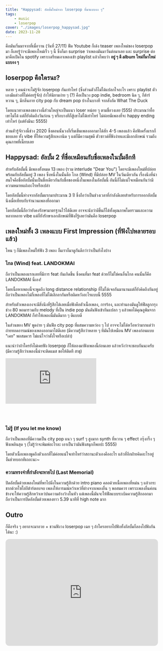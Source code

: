 ```yaml
---
title: "Happysad: อัลบั้มใหม่จาก loserpop ที่มาแบบงง ๆ"
tags:
    - music
    - loserpop
cover: "./images/loserpop_happysad.jpg"
date: 2023-11-28
---
```


คือมันเริ่มมาจากที่เมื่อวาน (วันที่ 27/11) ฟีด Youtube ก็เด้ง teaser เพลงใหม่ของ loserpop มา ก็เลยรู้ว่าจะมีเพลงใหม่เร็ว ๆ นี้ ซึ่งก็มา surprise ว่าเพลงมันมาวันต่อมาเลย และ surprise ต่อมาคือเปิดใน spotify เพราะเตรียมเอาเพลงเข้า playlist แล้วก็พบว่า **อยู่ ๆ ดี album ใหม่ก็มาใหม่แบบงง ๆ**

## loserpop คือใครนะ?

หลาย ๆ คนน่าจะไม่รู้จัก loserpop กันเท่าไหร่ (ซึ่งส่วนตัวก็ไม่ได้แปลกใจอะไร เพราะ playlist ตัวเองมีแต่วงที่ไม่ค่อยรู้จัก) ถ้าให้นิยามง่าย ๆ (?) คือเป็นวง pop indie, bedroom นิด ๆ, กีต้าร์หวาน ๆ, มีกลิ่นอาย city pop กับ dream pop บ้างในบางที จากสังกัด What The Duck

โดยแนวทางเพลงของวงนี้ส่วนใหญ่จะเป็นแนว loser หน่อย ๆ ตามชื่อวงเลย (555) ประมาณว่ายื้อเขาไม่ได้ แต่ก็ยังคิดถึงวันก่อน ๆ หรือบางทีก็สู้เขาไม่ได้เท่าไหร่ ไม่ค่อยมีเพลงที่จะ happy ending เท่าไหร่ (แต่ยังมีนะ 5555)

ส่วนตัวรู้จักวงนี้ช่วง 2020 ซึ่งตอนนั้นวงก็เริ่มเข็นเพลงออกมาได้สัก 4-5 เพลงแล้ว คือฟังครั้งแรกก็ชอบเลย ทั้ง vibe ที่ให้ความรู้สึกเหงานิด ๆ แต่ก็มีความสุขดี ตัวซาวด์ที่ฟังง่ายและมีเอกลักษณ์ รวมถึงคุณภาพที่เนี๊ยบเลย

## Happysad: อัลบั้ม 2 ที่ชื่อเหมือนกับชื่อเพลงในบั้มอีกที

สำหรับอัลบั้มนี้ มีเพลงทั้งหมด 13 เพลง (รวม interlude "Dear You") โดยจะมีเพลงใหม่ที่ปล่อยพร้อมกับอัลบั้มอยู่ 3 เพลง ซึ่งหนึ่งในนั้นคือ ไกล (Wind) ที่มีปล่อย MV ในวันเดียวกัน เรื่องนึงที่น่าสนใจคือชื่ออัลบั้มนั้นเป็นชื่อเดียวกันกับชื่อของหนึ่งในเพลงในอัลบั้มนี้ อันนี้ก็ไม่แน่ใจเหมือนกันว่ามีความหมายแฝงอะไรหรือเปล่า

โดยอัลบั้มนี้ห่างจากอัลบั้มแรกมาประมาณ 3 ปี ซึ่งถือว่าเป็นช่วงเวลาที่กำลังดีเลยสำหรับการออกอัลบั้มนึงเมื่อเทียบกับจำนวนเพลงที่ออกมา

โดยอัลบั้มนี้ถือว่ายังคงรักษามาตรฐานไว้ได้ดีเลย อาจจะนับว่าดีขึ้นก็ได้ทั้งคุณภาพโดยรวมและความหลากหลาย vibe แต่ก็ยังรักษาเอกลักษณ์ที่ฟังก็รู้เลยว่ามันคือ loserpop

## เพลงใหม่ทั้ง 3 เพลงแบบ First Impression (ที่ฟังไปหลายรอบแล้ว)

ไหน ๆ ก็มีเพลงใหม่ให้ฟัง 3 เพลง งั้นเราก็มาดูกันดีกว่าว่าเป็นยังไงบ้าง

### ไกล (Wind) feat. LANDOKMAI

ถือว่าเป็นเพลงแรกเลยที่มีการ feat กันเกิดขึ้น ซึ่งคนที่มา feat ด้วยก็ไม่ใช่คนอื่นไกล คนนั้นก็คือ LANDOKMAI นี่เอง!

โดยเนื้อหาเพลงนี้จะพูดถึง long distance relationship ที่ไม่ได้เจอกันมานานแต่ก็ยังคิดถึงกันอยู่ ถือว่าเป็นเพลงไม่กี่เพลงที่ไม่ได้เลิกลากันหรือผิดหวังอะไรแบบนี้ 5555

สำหรับตัวเพลงเองจะมีสิ่งนึงที่รู้สึกได้เลยเมื่อฟังคือตัวเนื้อเพลง, การร้อง, และทำนองมันดูให้ฟีลลูกกรุงช่วง 80 พอมารวมกับ melody ที่เป็น indie pop มันดันฟังเข้ากันแปลก ๆ แล้วพอได้คุณอูพิมจาก LANDOKMAI ก็ทำให้เพลงนี้มันดีมาก ๆ ดีแบบดี

ในส่วนของ MV พูดง่าย ๆ มันฟีล city pop ที่ผสมความหว่อง ๆ ไป อาจจะไม่ได้หวือหว่ามากแต่ว่าถ่ายทอดอารมณ์ของเพลงออกมาได้ดีเลย (มีความรู้สึกว่าหลาย ๆ ทีมันไปเหมือน MV เพลงก่อนแบบ "เคย" พอสมควร ไม่แน่ใจว่าตั้งใจหรือเปล่า)

แนะนำว่าถ้าใครยังไม่เคยฟัง loserpop ก็ให้ลองมาฟังเพลงนี้ก่อนเลย แล้วหวังว่าจะชอบกันนะครับ (มีความรู้สึกว่าเพลงนี้น่าจะติดแมส ขอให้ติดที สาธุ)

<iframe src="https://www.youtube.com/embed/H-n5THEO8Yw?si=GPKyLgcYJ73SDfH3" title="YouTube video player" frameborder="0" allow="accelerometer; autoplay; clipboard-write; encrypted-media; gyroscope; picture-in-picture; web-share" allowfullscreen style="margin-bottom:48px;"></iframe>

### ไม่รู้ (If you let me know)

ถือว่าเป็นเพลงที่มีความเป็น city pop แนว ๆ surf ๆ สูงมาก synth ที่หวาน ๆ effect กรุ๊งกริ๊ง ๆ ฟังเพลินสุด ๆ (ไม่รู้ว่าจะพิมพ์อะไรละ เอาเป็นว่ามันฟังสนุกก็พอปะ 5555)

โดยตัวเนื้อเพลงพูดถึงตัวเอกที่ไม่ค่อยแน่ใจเท่าไหร่ว่าสถานะตัวเองคืออะไร แล้วที่อีกฝ่ายคิดอะไรอยู่ งั้นช่วยบอกทีเถอะนะ~

### ความทรงจำที่กำลังจะหายไป (Last Memorial)

ปิดอัลบั้มด้วยเพลงใหม่ที่พาไปดิ่งในความรู้สึกด้วย intro piano คลอด้วยเนื้อเพลงที่หม่น ๆ แล้วกระชากด้วยโซโล่กีต้าร์ตอบจบ เพลงให้อารมณ์หว้าเหว่ที่ต่างจากเพลงอื่น ๆ พอสมควร เพราะเพลงอื่นค่อนข้างจะให้ความรู้สึกหว้าเหว่ปนความอ้างว้างในหัว แต่เพลงนี้มันจะให้ฟีลแบบระเบิดความรู้สึกออกมา ถือว่าเป็นการปิดอัลบั้มด้วยเพลงยาว 5.39 นาทีที่ high note มาก

## Outro

ก็คือจริง ๆ อยากจะมาอวย + ชวนฟังวง loserpop เฉย ๆ ถ้าใครอยากไปฟังทั้งอัลบั้มก็ลองไปฟังกันได้นะ :\)
<br>

<iframe style="border-radius:12px" src="https://open.spotify.com/embed/album/2iJJfQS5JCV85YiA4yHbDj?utm_source=generator&theme=0" width="100%" height="352" frameBorder="0" allowfullscreen="" allow="autoplay; clipboard-write; encrypted-media; fullscreen; picture-in-picture" loading="lazy"></iframe>

